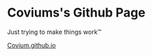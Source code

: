 # Coviums's Github Page
Just trying to make things work™

<a href="https://covium.github.io" target="_blank">Covium.github.io</a>
